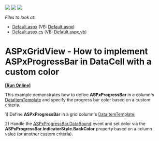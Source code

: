 <!-- default badges list -->
![](https://img.shields.io/endpoint?url=https://codecentral.devexpress.com/api/v1/VersionRange/128534596/11.2.10%2B)
[![](https://img.shields.io/badge/Open_in_DevExpress_Support_Center-FF7200?style=flat-square&logo=DevExpress&logoColor=white)](https://supportcenter.devexpress.com/ticket/details/E3943)
[![](https://img.shields.io/badge/📖_How_to_use_DevExpress_Examples-e9f6fc?style=flat-square)](https://docs.devexpress.com/GeneralInformation/403183)
<!-- default badges end -->
<!-- default file list -->
*Files to look at*:

* [Default.aspx](./CS/WebSite/Default.aspx) (VB: [Default.aspx](./VB/WebSite/Default.aspx))
* [Default.aspx.cs](./CS/WebSite/Default.aspx.cs) (VB: [Default.aspx.vb](./VB/WebSite/Default.aspx.vb))
<!-- default file list end -->
# ASPxGridView - How to implement ASPxProgressBar in DataCell with a custom color
<!-- run online -->
**[[Run Online]](https://codecentral.devexpress.com/128534596/)**
<!-- run online end -->


<p>This example demonstrates how to define <strong>ASPxProgressBar</strong> in a column's <a href="http://documentation.devexpress.com/#AspNet/DevExpressWebASPxGridViewGridViewDataColumn_DataItemTemplatetopic"><u>DataItemTemplate</u></a> and specify the progress bar color based on a custom criteria.</p><p>1) Define <strong>ASPxProgressBar</strong> in a grid column's <a href="http://documentation.devexpress.com/#AspNet/DevExpressWebASPxGridViewGridViewDataColumn_DataItemTemplatetopic"><u>DataItemTemplate</u></a>;</p><p>2) Handle the <a href="http://documentation.devexpress.com/#AspNet/DevExpressWebASPxClassesASPxDataWebControlBase_DataBoundtopic"><u>ASPxProgressBar.</u><u>DataBound</u></a> event and set color via the <strong>ASPxProgressBar.IndicatorStyle.BackColor</strong> property based on a column value (or another custom criteria).</p>

<br/>


